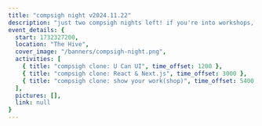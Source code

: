 ```yaml
---
title: "compsigh night v2024.11.22"
description: "just two compsigh nights left! if you're into workshops, tonight's your night: we have THREE of them. one on how to design and why programmers should learn, another on getting started with web development using React & Next.js, and finally, a very practical one: show your work! this work(shop) (lol) is all about how to set constructive goals for learning & building, tips for starting a project & documenting your progress, and why sharing your work is important for your professional and personal growth. pull up to nerd out on design-engineering, to turn your projects into stories, or just to hang out at compsigh night!"
event_details: {
  start: 1732327200,
  location: "The Hive",
  cover_image: "/banners/compsigh-night.png",
  activities: [
    { title: "compsigh clone: U Can UI", time_offset: 1200 },
    { title: "compsigh clone: React & Next.js", time_offset: 3000 },
    { title: "compsigh clone: show your work(shop)", time_offset: 5400 }
  ],
  pictures: [],
  link: null
}
---
```

